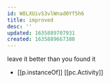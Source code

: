 ```yaml
---
id: W8LXUivS3vlWnad0Yf5h6
title: improved
desc: ''
updated: 1635889707931
created: 1635889667380
---
```





leave it better than you found it

- [[p.instanceOf]] [[pc.Activity]]
